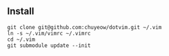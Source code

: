 Install
-------

```
git clone git@github.com:chuyeow/dotvim.git ~/.vim
ln -s ~/.vim/vimrc ~/.vimrc
cd ~/.vim
git submodule update --init
```

